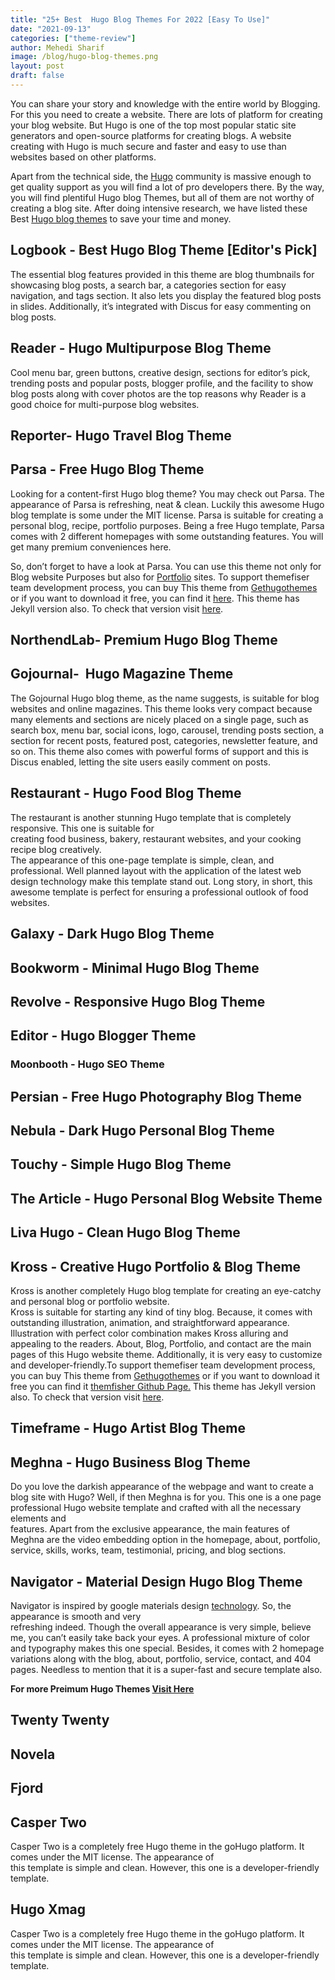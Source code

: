 ```yaml
---
title: "25+ Best  Hugo Blog Themes For 2022 [Easy To Use]"
date: "2021-09-13"
categories: ["theme-review"]
author: Mehedi Sharif
image: /blog/hugo-blog-themes.png
layout: post
draft: false
---
```


You can share your story and knowledge with the entire world by Blogging. For this you need to create a website. There are lots of platform for creating  your blog website. But Hugo is one of the top most popular static site generators and open-source platforms for creating blogs. A website creating with Hugo is much secure and faster and easy to use than websites based on other platforms.

Apart from the technical side, the <A href="https://gohugo.io">Hugo</A> community is massive enough to get quality support as you will find a lot of pro developers there. By the way, you will find plentiful Hugo blog Themes, but all of them are not worthy of creating a blog site. After doing intensive research, we have listed these Best <A href="/categories/blog/">Hugo blog themes</A> to save your time and money.

## Logbook - Best Hugo Blog Theme \[Editor's Pick\]

<Mockup src="/blog/logbook.png" alt="Logbook-Personal-Blog-Template" />

The essential blog features provided in this theme are blog thumbnails for showcasing blog posts, a search bar, a categories section for easy navigation, and tags section. It also lets you display the featured blog posts in slides. Additionally, it’s integrated with Discus for easy commenting on blog posts.
<Download href="/products/logbook/"/>
<Demo href="https://demo.gethugothemes.com/logbook"/>

## Reader - Hugo Multipurpose Blog Theme

<Mockup src="/blog/reader.png" alt="Reader-Hugo-Multipurpose-Blog-Theme" />

Cool menu bar, green buttons, creative design, sections for editor’s pick, trending posts and popular posts, blogger profile, and the facility to show blog posts along with cover photos are the top reasons why Reader is a good choice for multi-purpose blog websites.
<Download href="/products/reader/"/>
<Demo href="https://demo.gethugothemes.com/reader"/>

## Reporter- Hugo Travel Blog Theme

<Mockup src="/blog/reporter.png" alt="reporter-Hugo-Theme" />
<Download href="/products/reporter/"/>
<Demo href="https://demo.gethugothemes.com/reporter"/>

## Parsa - Free Hugo Blog Theme

<Mockup src="/blog/parsa.png" alt="parsa-Hugo-Theme" />

Looking for a content-first Hugo blog theme? You may check out Parsa. The appearance of Parsa is refreshing, neat & clean. Luckily this awesome Hugo blog template is some under the MIT license. Parsa is suitable for creating a personal blog, recipe, portfolio purposes. Being a free Hugo template, Parsa comes with 2 different homepages with some outstanding features. You will get many premium conveniences here.

So, don’t forget to have a look at Parsa. You can use this theme not only for Blog website Purposes but also for <A href="/hugo-portfolio-themes/">Portfolio</A> sites. To support themefiser team development process, you can buy This theme from <A href="/products/parsa">Gethugothemes</A> or if you want to download it free, you can find it <A href="https://github.com/themefisher/parsa-hugo">here</A>. This theme has Jekyll version also. To check that version visit <A href="https://github.com/themefisher/parsa-jekyll">here</A>.

<Download href="/products/parsa/"/>
<Demo href="https://demo.gethugothemes.com/parsa"/>

## NorthendLab- Premium Hugo Blog Theme

<Mockup src="/blog/northendlab.png" alt="northendlab-Hugo-Theme" />
<Download href="/products/northendlab/"/>
<Demo href="https://demo.gethugothemes.com/northendlab"/>

## Gojournal-  Hugo Magazine Theme

<Mockup src="/blog/gojournal.png" alt="gojournal-Hugo-Theme" />

The Gojournal Hugo blog theme, as the name suggests, is suitable for blog websites and online magazines. This theme looks very compact because many elements and sections are nicely placed on a single page, such as search box, menu bar, social icons, logo, carousel, trending posts section, a section for recent posts, featured post, categories, newsletter feature, and so on. This theme also comes with powerful forms of support and this is Discus enabled, letting the site users easily comment on posts.
<Download href="/products/gojournal/"/>
<Demo href="https://demo.gethugothemes.com/gojournal"/>

## Restaurant - Hugo Food Blog Theme

<Mockup src="/blog/restaurant.png" alt="restaurant-Hugo-Theme" />

The restaurant is another stunning Hugo template that is completely responsive. This one is suitable for  
creating food business, bakery, restaurant websites, and your cooking recipe blog creatively.  
The appearance of this one-page template is simple, clean, and professional. Well planned layout with the application of the latest web design technology make this template stand out. Long story, in short, this awesome template is perfect for ensuring a professional outlook of food websites.
<Download href="/products/restaurant/"/>
<Demo href="https://demo.gethugothemes.com/restaurant"/>

## Galaxy - Dark Hugo Blog Theme

<Mockup src="/blog/galaxy.png" alt="galaxy-Hugo-Theme" />
<Download href="/products/galaxy/"/>
<Demo href="https://demo.gethugothemes.com/galaxy"/>

## Bookworm - Minimal Hugo Blog Theme

<Mockup src="/blog/bookworm.png" alt="bookworm-Hugo-Theme" />
<Download href="/products/bookworm/"/>
<Demo href="https://demo.gethugothemes.com/bookworm"/>

## Revolve - Responsive Hugo Blog Theme

<Mockup src="/blog/revolve.png" alt="revolve-Hugo-Theme" />
<Download href="/products/revolve/"/>
<Demo href="https://demo.gethugothemes.com/revolve"/>

## Editor - Hugo Blogger Theme

<Mockup src="/blog/editor.png" alt="editor-Hugo-Theme" />
<Download href="/products/editor/"/>
<Demo href="https://demo.gethugothemes.com/editor"/>

### Moonbooth - Hugo SEO Theme

<Mockup src="/blog/moonbooth.png" alt="moonbooth-Hugo-Theme" />
<Download href="https://github.com/moonbooth/julia-school"/>
<Demo href="https://moonbooth.com/hugo/seo-theme/"/>

## Persian - Free Hugo Photography Blog Theme

<Mockup src="/blog/persian.png" alt="persian-Hugo-Theme" />
<Download href="/products/persian/"/>
<Demo href="https://demo.gethugothemes.com/persian"/>

## Nebula - Dark Hugo Personal Blog Theme

<Mockup src="/blog/nebula.png" alt="nebula-Hugo-Theme" />
<Download href="/products/nebula/"/>
<Demo href="https://demo.gethugothemes.com/nebula"/>

## Touchy - Simple Hugo Blog Theme

<Mockup src="/blog/touchy.png" alt="touchy-Hugo-Theme" />
<Download href="/products/touchy/"/>
<Demo href="https://demo.gethugothemes.com/touchy"/>

## The Article - Hugo Personal Blog Website Theme

<Mockup src="/blog/the-article.png" alt="the-article-Hugo-Theme" />
<Download href="/products/the-article/"/>
<Demo href="https://demo.gethugothemes.com/the-article"/>

<Bundle/>

## Liva Hugo - Clean Hugo Blog Theme

<Mockup src="/blog/liva.png" alt="liva-Hugo-Theme" />
<Download href="/products/liva/"/>
<Demo href="https://demo.gethugothemes.com/liva"/>

## Kross - Creative Hugo Portfolio & Blog Theme

<Mockup src="/blog/kross.png" alt="kross-Hugo-Theme" />

Kross is another completely Hugo blog template for creating an eye-catchy and personal blog or portfolio website.  
Kross is suitable for starting any kind of tiny blog. Because, it comes with outstanding illustration, animation, and straightforward appearance. Illustration with perfect color combination makes Kross alluring and appealing to the readers. About, Blog, Portfolio, and contact are the main pages of this Hugo website theme. Additionally, it is very easy to customize and developer-friendly.To support themefiser team development process, you can buy This theme from <A href="/products/kross-hugo-theme/">Gethugothemes</A> or if you want to download it free you can find it <A href="https://github.com/themefisher/kross-hugo-portfolio-template">themfisher Github Page.</A> This theme has Jekyll version also. To check that version visit <A href="https://github.com/themefisher/kross-jekyll-portfolio-template">here</A>.
<Download href="/products/kross/"/>
<Demo href="https://demo.gethugothemes.com/kross"/>

## Timeframe - Hugo Artist Blog Theme

<Mockup src="/blog/timeframe.png" alt="timeframe-Hugo-Theme" />
<Download href="/products/timeframe/"/>
<Demo href="https://demo.gethugothemes.com/timeframe"/>

## Meghna - Hugo Business Blog Theme

<Mockup src="/blog/meghna.png" alt="meghna-Hugo-Theme" />

Do you love the darkish appearance of the webpage and want to create a blog site with Hugo? Well, if then Meghna is for you. This one is a one page professional Hugo website template and crafted with all the necessary elements and  
features. Apart from the exclusive appearance, the main features of Meghna are the video embedding option in the homepage, about, portfolio, service, skills, works, team, testimonial, pricing, and blog sections.

<Download href="/products/meghna/"/>
<Demo href="https://demo.gethugothemes.com/meghna"/>

## Navigator - Material Design Hugo Blog Theme

<Mockup src="/blog/navigator.png" alt="navigator-Hugo-Theme" />

Navigator is inspired by google materials design <A href="https://dusktechnology.com/">technology</A>. So, the appearance is smooth and very  
refreshing indeed. Though the overall appearance is very simple, believe me, you can’t easily take back your eyes. A professional mixture of color and typography makes this one special. Besides, it comes with 2 homepage variations along with the blog, about, portfolio, service, contact, and 404 pages. Needless to mention that it is a super-fast and secure template also.
<Download href="/products/navigator/"/>
<Demo href="https://demo.gethugothemes.com/navigator"/>

**For more Preimum Hugo Themes <A href="/shop">Visit Here</A>**

## Twenty Twenty

<Mockup src="/blog/twenty-twenty.png" alt="twenty-twenty-Hugo-Theme" />
<Download href="https://github.com/themefisher/twenty-twenty-hugo"/>
<Demo href="https://demo.gethugothemes.com/twenty-twenty"/>

## Novela

<Mockup src="/blog/novela.png" alt="novela-Hugo-Theme" />
<Download href="https://github.com/forestryio/hugo-theme-novela/archive/master.zip"/>
<Demo href="https://hugo-novela-forestry.netlify.app/"/>

## Fjord

<Mockup src="/blog/fjord.png" alt="fjord-Hugo-Theme" />
<Download href="https://github.com/stackbithq/stackbit-theme-fjord/archive/master.zip"/>
<Demo href="https://themes.stackbit.com/demos/fjord/"/>

## Casper Two

<Mockup src="/blog/casper-two.png" alt="casper-two-Hugo-Theme" />

Casper Two is a completely free Hugo theme in the goHugo platform. It comes under the MIT license. The appearance of  
this template is simple and clean. However, this one is a developer-friendly template.
<Download href="https://github.com/eueung/hugo-casper-two/archive/refs/heads/master.zip"/>
<Demo href="https://eueung.github.io/hugo-casper-two/"/>

## Hugo Xmag

<Mockup src="/blog/xmag.png" alt="xmag-Hugo-Theme" />

Casper Two is a completely free Hugo theme in the goHugo platform. It comes under the MIT license. The appearance of  
this template is simple and clean. However, this one is a developer-friendly template.
<Download href="https://github.com/yihui/hugo-xmag"/>
<Demo href="https://xmag.yihui.name/"/>
